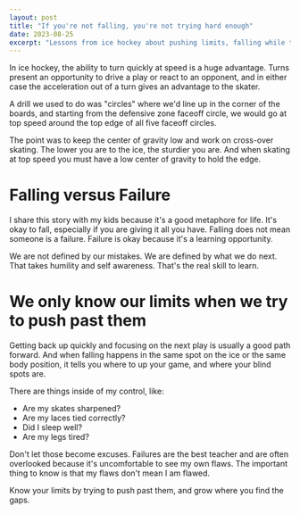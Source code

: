 ```yaml
---
layout: post
title: "If you're not falling, you're not trying hard enough"
date: 2023-08-25
excerpt: "Lessons from ice hockey about pushing limits, falling while trying hard, and learning that we're defined not by our mistakes but by what we do next."
---
```


In ice hockey, the ability to turn quickly at speed is a huge advantage.  Turns present an opportunity to drive a play or react to an opponent, and in either case the acceleration out of a turn gives an advantage to the skater.

A drill we used to do was "circles" where we'd line up in the corner of the boards, and starting from the defensive zone faceoff circle, we would go at top speed around the top edge of all five faceoff circles.

The point was to keep the center of gravity low and work on cross-over skating.  The lower you are to the ice, the sturdier you are.  And when skating at top speed you must have a low center of gravity to hold the edge.

# Falling versus Failure
I share this story with my kids because it's a good metaphore for life.  It's okay to fall, especially if you are giving it all you have.  Falling does not mean someone is a failure.  Failure is okay because it's a learning opportunity.  

We are not defined by our mistakes.  We are defined by what we do next.  That takes humility and self awareness.  That's the real skill to learn.

# We only know our limits when we try to push past them

Getting back up quickly and focusing on the next play is usually a good path forward.  And when falling happens in the same spot on the ice or the same body position, it tells you where to up your game, and where your blind spots are.

There are things inside of my control, like:
* Are my skates sharpened?
* Are my laces tied correctly?
* Did I sleep well?
* Are my legs tired?

Don't let those become excuses.  Failures are the best teacher and are often overlooked because it's uncomfortable to see my own flaws.  The important thing to know is that my flaws don't mean I am flawed.  

Know your limits by trying to push past them, and grow where you find the gaps.
